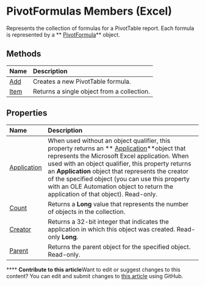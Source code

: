 
# PivotFormulas Members (Excel)
Represents the collection of formulas for a PivotTable report. Each formula is represented by a  ** [PivotFormula](2955dad6-d686-1a83-ab56-76a00272c7e2.md)** object.

## Methods



|**Name**|**Description**|
|:-----|:-----|
| [Add](53969cea-74e5-7102-9a80-89b854006edd.md)|Creates a new PivotTable formula. |
| [Item](023f5702-9e18-f5d1-82b8-2603a98eb0b2.md)|Returns a single object from a collection.|

## Properties



|**Name**|**Description**|
|:-----|:-----|
| [Application](7d703469-c184-e9fa-7f9d-0cb2d23fe7cb.md)|When used without an object qualifier, this property returns an  ** [Application](19b73597-5cf9-4f56-8227-b5211f657f6f.md)**object that represents the Microsoft Excel application. When used with an object qualifier, this property returns an  **Application** object that represents the creator of the specified object (you can use this property with an OLE Automation object to return the application of that object). Read-only.|
| [Count](f64c7477-8c0e-1e64-e7a1-cf4b65418393.md)|Returns a  **Long** value that represents the number of objects in the collection.|
| [Creator](23be5a99-984e-1c8b-ceb3-17e101b442d5.md)|Returns a 32-bit integer that indicates the application in which this object was created. Read-only  **Long**.|
| [Parent](b46aa5bc-b0d9-d2a7-cb53-2e66a3c40f7e.md)|Returns the parent object for the specified object. Read-only.|

****   **Contribute to this article**Want to edit or suggest changes to this content? You can edit and submit changes to  [this article](https://github.com/jhershey00/VBA_Excel_Test/OpenXMLCon/articles/662a2151-3c35-b3fd-b786-5ee0ed7aefd2.md) using GitHub.

